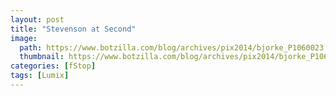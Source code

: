 ```yaml
---
layout: post
title: "Stevenson at Second"
image:
  path: https://www.botzilla.com/blog/archives/pix2014/bjorke_P1060023.jpg
  thumbnail: https://www.botzilla.com/blog/archives/pix2014/bjorke_P1060023.jpg
categories: [fStop]
tags: [Lumix]
---
```


